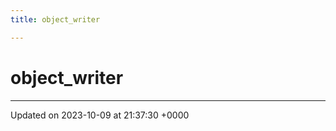 ```yaml
---
title: object_writer

---
```


# object_writer





-------------------------------

Updated on 2023-10-09 at 21:37:30 +0000